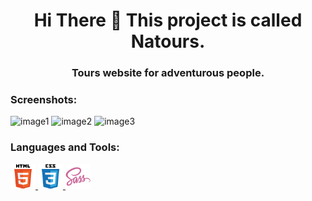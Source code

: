 <h1 align="center">Hi There 👋 This project is called Natours.</h1>
<h3 align="center">Tours website for adventurous people.</h3>

<h3 align="left">Screenshots:</h3>
<img src="https://drive.google.com/uc?id=1hJ1Z1sbUWviIVsr0qmWEYD6mHrpH_lsC" alt="image1" width="900">
<img src="https://drive.google.com/uc?id=1km8mS6SHvd9VkEFM5T9i6uswdGH-kRu2" alt="image2" width="900">
<img src="https://drive.google.com/uc?id=1cAnfupVPJqxzsL2I10poREP9GEH9UEp1" alt="image3" width="900">

<h3 align="left">Languages and Tools:</h3>
<p align="left"> 
<a href="https://www.w3.org/html/" target="_blank" rel="noreferrer">
<img src="https://raw.githubusercontent.com/devicons/devicon/master/icons/html5/html5-original-wordmark.svg" alt="html5" width="40" height="40"/> 
</a>

<a href="https://www.w3schools.com/css/" target="_blank" rel="noreferrer">
<img src="https://raw.githubusercontent.com/devicons/devicon/master/icons/css3/css3-original-wordmark.svg" alt="css3" width="40" height="40"/> 
</a>

<a href="https://sass-lang.com" target="_blank" rel="noreferrer">
<img src="https://raw.githubusercontent.com/devicons/devicon/master/icons/sass/sass-original.svg" alt="sass" width="40" height="40"/> 
</a> 
</p>
